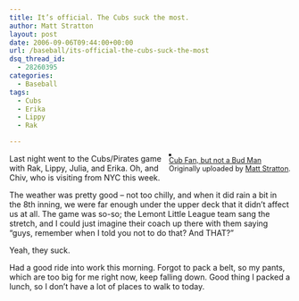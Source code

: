 ```yaml
---
title: It’s official. The Cubs suck the most.
author: Matt Stratton
layout: post
date: 2006-09-06T09:44:00+00:00
url: /baseball/its-official-the-cubs-suck-the-most
dsq_thread_id:
  - 28260395
categories:
  - Baseball
tags:
  - Cubs
  - Erika
  - Lippy
  - Rak

---
```

<div style="float:right;margin-left:10px;margin-bottom:10px;">
  <a title="photo sharing" href="https://www.flickr.com/photos/mugsy/234369263/"><img style="border:solid 2px #000000;" src="https://static.flickr.com/89/234369263_970ead2cc6_m.jpg" alt="" /></a><br /> <span style="font-size:.9em;margin-top:0;"> <a href="https://www.flickr.com/photos/mugsy/234369263/">Cub Fan, but not a Bud Man</a><br /> Originally uploaded by <a href="https://www.flickr.com/people/mugsy/">Matt Stratton</a>. </span>
</div>

Last night went to the Cubs/Pirates game with Rak, Lippy, Julia, and Erika. Oh, and Chiv, who is visiting from NYC this week.

The weather was pretty good &#8211; not too chilly, and when it did rain a bit in the 8th inning, we were far enough under the upper deck that it didn&#8217;t affect us at all. The game was so-so; the Lemont Little League team sang the stretch, and I could just imagine their coach up there with them saying &#8220;guys, remember when I told you not to do that? And THAT?&#8221;

Yeah, they suck.

Had a good ride into work this morning. Forgot to pack a belt, so my pants, which are too big for me right now, keep falling down. Good thing I packed a lunch, so I don&#8217;t have a lot of places to walk to today.